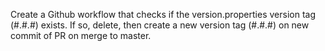 Create a Github workflow that checks if the version.properties version tag (#.#.#) exists. If so, delete, then create a new version tag (#.#.#) on new commit of PR on merge to master.
